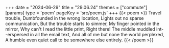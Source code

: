 +++
date = "2024-06-29"
title = "29.06.24"
themes = ["commute"]
[params]
  type = 'poem'
  pageKey = 'src/poem.js'
+++
{{< poem >}}
Travel trouble,
Dumbfounded in the wrong location,
Lights out no sparse communication,
But the trouble starts to simmer,
My finger pointed in the mirror,
Why can't I read the little print,
Right there! The middle muddled int-
-erspersed in all the email text,
And all of me but none the world perplexed,
A humble even quiet call to be somewhere else entirely.
{{< /poem >}}